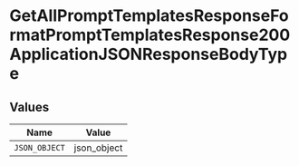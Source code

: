 # GetAllPromptTemplatesResponseFormatPromptTemplatesResponse200ApplicationJSONResponseBodyType


## Values

| Name          | Value         |
| ------------- | ------------- |
| `JSON_OBJECT` | json_object   |